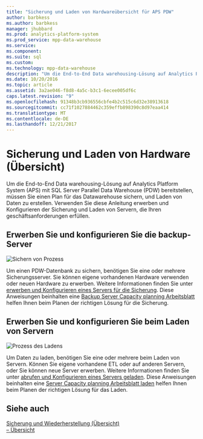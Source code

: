 ```yaml
---
title: "Sicherung und Laden von Hardwareübersicht für APS PDW"
author: barbkess
ms.author: barbkess
manager: jhubbard
ms.prod: analytics-platform-system
ms.prod_service: mpp-data-warehouse
ms.service: 
ms.component: 
ms.suite: sql
ms.custom: 
ms.technology: mpp-data-warehouse
description: "Um die End-to-End Data warehousing-Lösung auf Analytics Platform System (APS) mit SQL Server Parallel Data Warehouse (PDW) bereitstellen, müssen Sie einen Plan für das Datawarehouse sichern, und Laden von Daten zu erstellen."
ms.date: 10/20/2016
ms.topic: article
ms.assetid: 3a2ae046-f8d8-4a5c-b3c1-6ecee005df6c
caps.latest.revision: "9"
ms.openlocfilehash: 91348b3cb936556cbfe4b2c515c6d32e38913618
ms.sourcegitcommit: cc71f1027884462c359effb898390c8d97eaa414
ms.translationtype: MT
ms.contentlocale: de-DE
ms.lasthandoff: 12/21/2017
---
```

# <a name="backup-and-loading-hardware-overview"></a>Sicherung und Laden von Hardware (Übersicht)
Um die End-to-End Data warehousing-Lösung auf Analytics Platform System (APS) mit SQL Server Parallel Data Warehouse (PDW) bereitstellen, müssen Sie einen Plan für das Datawarehouse sichern, und Laden von Daten zu erstellen. Verwenden Sie diese Anleitung erwerben und Konfigurieren der Sicherung und Laden von Servern, die Ihren geschäftsanforderungen erfüllen.  
  
## <a name="acquire-and-configure-backup-servers"></a>Erwerben Sie und konfigurieren Sie die backup-Server  
![Sichern von Prozess](media/backup-process.png "Prozess sichern")  
  
Um einen PDW-Datenbank zu sichern, benötigen Sie eine oder mehrere Sicherungsserver. Sie können eigene vorhandenen Hardware verwenden oder neuen Hardware zu erwerben. Weitere Informationen finden Sie unter [erwerben und Konfigurieren eines Servers für die Sicherung](acquire-and-configure-backup-server.md). Diese Anweisungen beinhalten eine [Backup Server Capacity planning Arbeitsblatt](backup-capacity-planning-worksheet.md) helfen Ihnen beim Planen der richtigen Lösung für die Sicherung.  
  
## <a name="acquire-and-configure-loading-servers"></a>Erwerben Sie und konfigurieren Sie beim Laden von Servern  
![Prozess des Ladens](media/loading-process.png "Prozess des Ladens")  
  
Um Daten zu laden, benötigen Sie eine oder mehrere beim Laden von Servern. Können Sie eigene vorhandene ETL oder auf anderen Servern, oder Sie können neue Server erwerben. Weitere Informationen finden Sie unter [abrufen und Konfigurieren eines Servers geladen](acquire-and-configure-loading-server.md). Diese Anweisungen beinhalten eine [Server Capacity planning Arbeitsblatt laden](loading-server-capacity-planning-worksheet.md) helfen Ihnen beim Planen der richtigen Lösung für das Laden.  
  
## <a name="see-also"></a>Siehe auch  
[Sicherung und Wiederherstellung (Übersicht)](backup-and-restore-overview.md)  
[– Übersicht](load-overview.md)  
  
